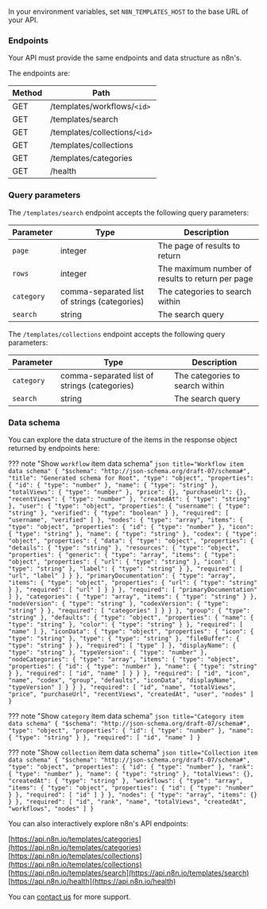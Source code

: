 In your environment variables, set `N8N_TEMPLATES_HOST` to the base URL of your API.

### Endpoints

Your API must provide the same endpoints and data structure as n8n's.

The endpoints are:

| Method | Path |
| ------ | ---- |
| GET | /templates/workflows/`<id>` |
| GET | /templates/search |
| GET | /templates/collections/`<id>` |
| GET | /templates/collections | 
| GET | /templates/categories |
| GET | /health |

### Query parameters

The `/templates/search` endpoint accepts the following query parameters:

| Parameter  | Type                                         | Description                                      |
|------------|----------------------------------------------|--------------------------------------------------|
| `page`     | integer                                      | The page of results to return                    |
| `rows`     | integer                                      | The maximum number of results to return per page |
| `category` | comma-separated list of strings (categories) | The categories to search within                  |
| `search`   | string                                       | The search query                                 |

The `/templates/collections` endpoint accepts the following query parameters:

| Parameter  | Type                                         | Description                     |
|------------|----------------------------------------------|---------------------------------|
| `category` | comma-separated list of strings (categories) | The categories to search within |
| `search`   | string                                       | The search query                |

### Data schema

You can explore the data structure of the items in the response object returned by endpoints here:

??? note "Show `workflow` item data schema"
	```json title="Workflow item data schema"
	{
	  "$schema": "http://json-schema.org/draft-07/schema#",
	  "title": "Generated schema for Root",
	  "type": "object",
	  "properties": {
	    "id": {
	      "type": "number"
	    },
	    "name": {
	      "type": "string"
	    },
	    "totalViews": {
	      "type": "number"
	    },
	    "price": {},
	    "purchaseUrl": {},
	    "recentViews": {
	      "type": "number"
	    },
	    "createdAt": {
	      "type": "string"
	    },
	    "user": {
	      "type": "object",
	      "properties": {
	        "username": {
	          "type": "string"
	        },
	        "verified": {
	          "type": "boolean"
	        }
	      },
	      "required": [
	        "username",
	        "verified"
	      ]
	    },
	    "nodes": {
	      "type": "array",
	      "items": {
	        "type": "object",
	        "properties": {
	          "id": {
	            "type": "number"
	          },
	          "icon": {
	            "type": "string"
	          },
	          "name": {
	            "type": "string"
	          },
	          "codex": {
	            "type": "object",
	            "properties": {
	              "data": {
	                "type": "object",
	                "properties": {
	                  "details": {
	                    "type": "string"
	                  },
	                  "resources": {
	                    "type": "object",
	                    "properties": {
	                      "generic": {
	                        "type": "array",
	                        "items": {
	                          "type": "object",
	                          "properties": {
	                            "url": {
	                              "type": "string"
	                            },
	                            "icon": {
	                              "type": "string"
	                            },
	                            "label": {
	                              "type": "string"
	                            }
	                          },
	                          "required": [
	                            "url",
	                            "label"
	                          ]
	                        }
	                      },
	                      "primaryDocumentation": {
	                        "type": "array",
	                        "items": {
	                          "type": "object",
	                          "properties": {
	                            "url": {
	                              "type": "string"
	                            }
	                          },
	                          "required": [
	                            "url"
	                          ]
	                        }
	                      }
	                    },
	                    "required": [
	                      "primaryDocumentation"
	                    ]
	                  },
	                  "categories": {
	                    "type": "array",
	                    "items": {
	                      "type": "string"
	                    }
	                  },
	                  "nodeVersion": {
	                    "type": "string"
	                  },
	                  "codexVersion": {
	                    "type": "string"
	                  }
	                },
	                "required": [
	                  "categories"
	                ]
	              }
	            }
	          },
	          "group": {
	            "type": "string"
	          },
	          "defaults": {
	            "type": "object",
	            "properties": {
	              "name": {
	                "type": "string"
	              },
	              "color": {
	                "type": "string"
	              }
	            },
	            "required": [
	              "name"
	            ]
	          },
	          "iconData": {
	            "type": "object",
	            "properties": {
	              "icon": {
	                "type": "string"
	              },
	              "type": {
	                "type": "string"
	              },
	              "fileBuffer": {
	                "type": "string"
	              }
	            },
	            "required": [
	              "type"
	            ]
	          },
	          "displayName": {
	            "type": "string"
	          },
	          "typeVersion": {
	            "type": "number"
	          },
	          "nodeCategories": {
	            "type": "array",
	            "items": {
	              "type": "object",
	              "properties": {
	                "id": {
	                  "type": "number"
	                },
	                "name": {
	                  "type": "string"
	                }
	              },
	              "required": [
	                "id",
	                "name"
	              ]
	            }
	          }
	        },
	        "required": [
	          "id",
	          "icon",
	          "name",
	          "codex",
	          "group",
	          "defaults",
	          "iconData",
	          "displayName",
	          "typeVersion"
	        ]
	      }
	    }
	  },
	  "required": [
	    "id",
	    "name",
	    "totalViews",
	    "price",
	    "purchaseUrl",
	    "recentViews",
	    "createdAt",
	    "user",
	    "nodes"
	  ]
	}
	```

??? note "Show `category` item data schema"
	```json title="Category item data schema"
	{
	  "$schema": "http://json-schema.org/draft-07/schema#",
	  "type": "object",
	  "properties": {
	    "id": {
	      "type": "number"
	    },
	    "name": {
	      "type": "string"
	    }
	  },
	  "required": [
	    "id",
	    "name"
	  ]
	}
	```

??? note "Show `collection` item data schema"
	```json title="Collection item data schema"
	{
	  "$schema": "http://json-schema.org/draft-07/schema#",
	  "type": "object",
	  "properties": {
	    "id": {
	      "type": "number"
	    },
	    "rank": {
	      "type": "number"
	    },
	    "name": {
	      "type": "string"
	    },
	    "totalViews": {},
	    "createdAt": {
	      "type": "string"
	    },
	    "workflows": {
	      "type": "array",
	      "items": {
	        "type": "object",
	        "properties": {
	          "id": {
	            "type": "number"
	          }
	        },
	        "required": [
	          "id"
	        ]
	      }
	    },
	    "nodes": {
	      "type": "array",
	      "items": {}
	    }
	  },
	  "required": [
	    "id",
	    "rank",
	    "name",
	    "totalViews",
	    "createdAt",
	    "workflows",
	    "nodes"
	  ]
	}
	```

You can also interactively explore n8n's API endpoints:

[https://api.n8n.io/templates/categories](https://api.n8n.io/templates/categories)  
[https://api.n8n.io/templates/collections](https://api.n8n.io/templates/collections)  
[https://api.n8n.io/templates/search](https://api.n8n.io/templates/search)  
[https://api.n8n.io/health](https://api.n8n.io/health)  


You can [contact us](mailto:help@n8n.io) for more support.
